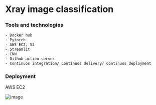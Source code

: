 # Xray image classification

### Tools and technologies
```bash
- Docker hub
- Pytorch
- AWS EC2, S3 
- Streamlit
- CNN
- Github action server
- Continuos integration/ Continuos delivery/ Continuos deployment
```
### Deployment 
AWS EC2 

![image](https://github.com/ravi46931/upload2/assets/111634056/d4dab7f1-3101-4aea-9edd-ebed9fbfd3fa)
